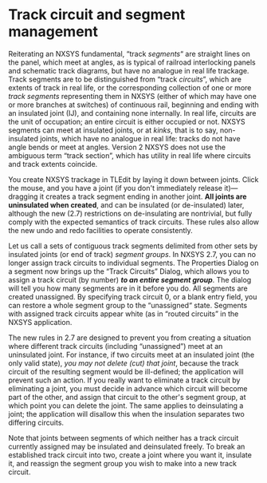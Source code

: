 # Track circuit and segment management

Reiterating an NXSYS fundamental, “track *segments*“ are straight lines on the panel, which meet at angles, as is typical of railroad interlocking panels and schematic track diagrams, but have no analogue in real life trackage.   Track segments are to be distinguished from “track *circuits*”, which are extents of track in real life, or the corresponding collection of one or more *track segments* representing them in NXSYS (either of which may have one or more branches at switches) of continuous rail, beginning and ending with an insulated joint (IJ), and containing none internally.  In real life, circuits are the unit of occupation; an entire circuit is either occupied or not. NXSYS segments can meet at insulated joints, or at *kinks*, that is to say, non-insulated joints, which have no analogue in real life: tracks do not have angle bends or meet at angles. Version 2 NXSYS does not use the ambiguous term “track section”, which has utility in real life where circuits and track extents coincide.

You create NXSYS trackage in TLEdit by laying it down between joints. Click the mouse, and you have a joint (if you don't immediately release it)—dragging it creates a track segment ending in another joint. **All joints are uninsulated when created**, and can be insulated (or de-insulated) later, although the new (2.7) restrictions on de-insulating are nontrivial, but fully comply with the expected semantics of track circuits.  These rules also allow the new undo and redo facilities to operate consistently.

Let us call a sets of contiguous track segments delimited from other sets by insulated joints (or end of track) *segment groups*.  In NXSYS 2.7, you can no longer assign track circuits to individual segments.  The Properties Dialog on a segment now brings up the “Track Circuits” Dialog, which allows you to assign a track circuit (by number) ***to an entire segment group***.  The dialog will tell you how many segments are in it before you do.  All segments are created unassigned.  By specifying track circuit 0, or a blank entry field, you can restore a whole segment group to the “unassigned“ state.   Segments with assigned track circuits appear white (as in “routed circuits” in the NXSYS application.

The new rules in 2.7 are designed to prevent you from creating a situation where different track circuits (including “unassigned”) meet at an uninsulated joint.  For instance, if two circuits meet at an insulated joint (the only valid state), *you may not delete (cut) that joint*, because the track circuit of the resulting segment would be ill-defined; the application will prevent such an action.  If you really want to eliminate a track circuit by eliminating a joint, you must decide in advance which circuit will become part of the other, and assign that circuit to the other's segment group, at which point you can delete the joint.  The same applies to deinsulating a joint; the application will disallow this when the insulation separates two differing circuits.

Note that joints between segments of which neither has a track circuit currently assigned may be insulated and deinsulated freely.  To break an established track circuit into two, create a joint where you want it, insulate it, and reassign the segment group you wish to make into a new track circuit.


